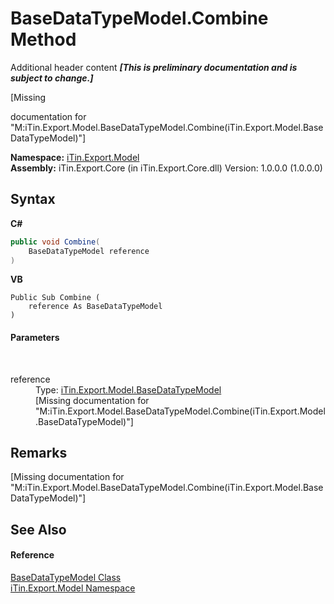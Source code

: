# BaseDataTypeModel.Combine Method 
Additional header content _**\[This is preliminary documentation and is subject to change.\]**_

\[Missing <summary> documentation for "M:iTin.Export.Model.BaseDataTypeModel.Combine(iTin.Export.Model.BaseDataTypeModel)"\]

**Namespace:**&nbsp;<a href="ef57ffcc-e95e-b212-5a46-9aa6f5a3511f">iTin.Export.Model</a><br />**Assembly:**&nbsp;iTin.Export.Core (in iTin.Export.Core.dll) Version: 1.0.0.0 (1.0.0.0)

## Syntax

**C#**<br />
``` C#
public void Combine(
	BaseDataTypeModel reference
)
```

**VB**<br />
``` VB
Public Sub Combine ( 
	reference As BaseDataTypeModel
)
```


#### Parameters
&nbsp;<dl><dt>reference</dt><dd>Type: <a href="e5706c13-2625-47d7-a064-2a906557b68e">iTin.Export.Model.BaseDataTypeModel</a><br />\[Missing <param name="reference"/> documentation for "M:iTin.Export.Model.BaseDataTypeModel.Combine(iTin.Export.Model.BaseDataTypeModel)"\]</dd></dl>

## Remarks
\[Missing <remarks> documentation for "M:iTin.Export.Model.BaseDataTypeModel.Combine(iTin.Export.Model.BaseDataTypeModel)"\]

## See Also


#### Reference
<a href="e5706c13-2625-47d7-a064-2a906557b68e">BaseDataTypeModel Class</a><br /><a href="ef57ffcc-e95e-b212-5a46-9aa6f5a3511f">iTin.Export.Model Namespace</a><br />